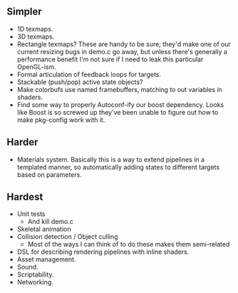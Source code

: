 ## Simpler ##
* 1D texmaps.
* 3D texmaps.
* Rectangle texmaps? These are handy to be sure; they'd make one of our current
  resizing bugs in demo.c go away, but unless there's generally a performance
  benefit I'm not sure if I need to leak this particular OpenGL-ism.
* Formal articulation of feedback loops for targets.
* Stackable (push/pop) active state objects?
* Make colorbufs use named framebuffers, matching to out variables in shaders.
* Find some way to properly Autoconf-ify our boost dependency. Looks like Boost
  is so screwed up they've been unable to figure out how to make pkg-config
  work with it.

## Harder ##
* Materials system. Basically this is a way to extend pipelines in a templated
  manner, so automatically adding states to different targets based on
  parameters.

## Hardest ##
* Unit tests
    * And kill demo.c
* Skeletal animation
* Collision detection / Object culling
    * Most of the ways I can think of to do these makes them semi-related
* DSL for describing rendering pipelines with inline shaders.
* Asset management.
* Sound.
* Scriptability.
* Networking.
